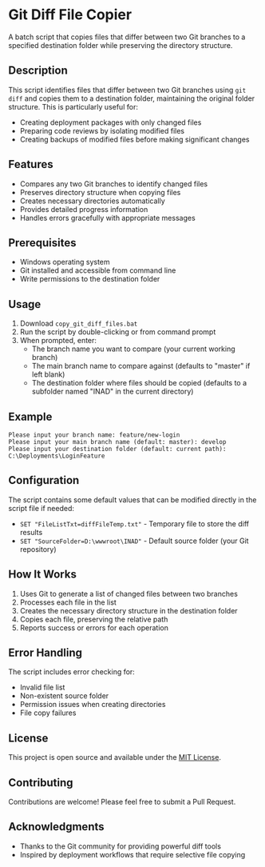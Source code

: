 # Git Diff File Copier

A batch script that copies files that differ between two Git branches to a specified destination folder while preserving the directory structure.

## Description

This script identifies files that differ between two Git branches using `git diff` and copies them to a destination folder, maintaining the original folder structure. This is particularly useful for:

- Creating deployment packages with only changed files
- Preparing code reviews by isolating modified files
- Creating backups of modified files before making significant changes

## Features

- Compares any two Git branches to identify changed files
- Preserves directory structure when copying files
- Creates necessary directories automatically
- Provides detailed progress information
- Handles errors gracefully with appropriate messages

## Prerequisites

- Windows operating system
- Git installed and accessible from command line
- Write permissions to the destination folder

## Usage

1. Download `copy_git_diff_files.bat`
2. Run the script by double-clicking or from command prompt
3. When prompted, enter:
   - The branch name you want to compare (your current working branch)
   - The main branch name to compare against (defaults to "master" if left blank)
   - The destination folder where files should be copied (defaults to a subfolder named "INAD" in the current directory)

## Example

```
Please input your branch name: feature/new-login
Please input your main branch name (default: master): develop
Please input your destination folder (default: current path): C:\Deployments\LoginFeature
```

## Configuration

The script contains some default values that can be modified directly in the script file if needed:

- `SET "FileListTxt=diffFileTemp.txt"` - Temporary file to store the diff results
- `SET "SourceFolder=D:\wwwroot\INAD"` - Default source folder (your Git repository)

## How It Works

1. Uses Git to generate a list of changed files between two branches
2. Processes each file in the list
3. Creates the necessary directory structure in the destination folder
4. Copies each file, preserving the relative path
5. Reports success or errors for each operation

## Error Handling

The script includes error checking for:
- Invalid file list
- Non-existent source folder
- Permission issues when creating directories
- File copy failures

## License

This project is open source and available under the [MIT License](LICENSE).

## Contributing

Contributions are welcome! Please feel free to submit a Pull Request.

## Acknowledgments

- Thanks to the Git community for providing powerful diff tools
- Inspired by deployment workflows that require selective file copying